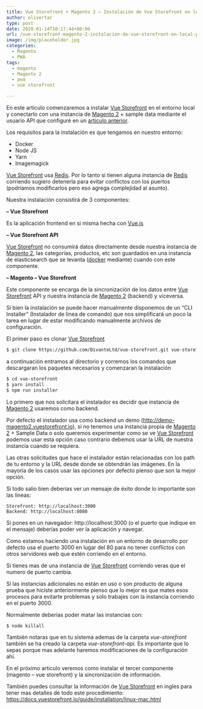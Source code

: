 ```yaml
---
title: Vue Storefront + Magento 2 – Instalación de Vue Storefront en local – primera parte
author: olivertar
type: post
date: 2020-01-14T10:17:44+00:00
url: /vue-storefront-magento-2-instalacion-de-vue-storefront-en-local-primera-parte/
image: /img/placeholder.jpg
categories:
  - Magento
  - PWA
tags:
  - magento
  - Magento 2
  - pwa
  - vue storefront

---
```

En este articulo comenzaremos a instalar [Vue Storefront](https://www.vuestorefront.io) en el entorno local y conectarlo con una instancia de [Magento 2](https://magento.com/) + sample data mediante el usuario API que configuré en un [articulo anterior](http://olivert.com.ar/vue-storefront-magento-2-configuracion-de-magent).

Los requisitos para la instalación es que tengamos en nuestro entorno:

  * Docker
  * Node JS
  * Yarn
  * Imagemagick

[Vue Storefront](https://www.vuestorefront.io) usa [Redis](https://redis.io/). Por lo tanto si tienen alguna instancia de [Redis](https://redis.io/) corriendo sugiero detenerla para evitar conflictos con los puertos (podríamos modificarlos pero eso agrega complejidad al asunto).

Nuestra instalación consistirá de 3 componentes:

**&#8211; Vue Storefront**

Es la aplicación frontend en si misma hecha con [Vue.js](https://vuejs.org/)

**&#8211; Vue Storefront API**

[Vue Storefront](https://www.vuestorefront.io) no consumirá datos directamente desde nuestra instancia de [Magento 2](https://magento.com/), las categorías, productos, etc son guardados en una instancia de elasticsearch que se levanta (<a href="https://www.docker.com/" target="_blank" rel="noreferrer noopener" aria-label="docker (opens in a new tab)">docker</a> mediante) cuando con este componente. 

**&#8211; Magento – Vue Storefront**

Este componente se encarga de la sincronización de los datos entre [Vue Storefront](https://www.vuestorefront.io) API y nuestra instancia de [Magento 2](https://magento.com/) (backend) y viceversa.

Si bien la instalación se puede hacer manualmente disponemos de un “CLI Installer” (Instalador de linea de comando) que nos simplificará un poco la tarea en lugar de estar modificando manualmente archivos de configuración.

El primer paso es clonar [Vue Storefront](https://www.vuestorefront.io)

```bash
$ git clone https://github.com/DivanteLtd/vue-storefront.git vue-storefront
```

a continuación entramos al directorio y corremos los comandos que descargaran los paquetes necesarios y comenzaran la instalación

```bash
$ cd vue-storefront
$ yarn install
$ npm run installer
```

Lo primero que nos solicitara el instalador es decidir que instancia de [Magento 2](https://magento.com/) usaremos como backend.

Por defecto el instalador usa como backend un demo (http://demo-magento2.vuestorefront.io), si no tenemos una instancia propia de [Magento 2](https://magento.com/) + Sample Data o solo queremos experimentar como se ve [Vue Storefront](https://www.vuestorefront.io) podemos usar esta opción caso contrario debemos usar la URL de nuestra instancia cuando se requiera.

Las otras solicitudes que hace el instalador están relacionadas con los path de tu entorno y la URL desde donde se obtendrán las imágenes. En la mayoría de los casos usar las opciones por defecto pienso que son la mejor opción.

Si todo salio bien deberías ver un mensaje de éxito donde lo importante son las lineas:

```
Storefront: http://localhost:3000
Backend: http://localhost:8080
```

Si pones en un navegador: http://localhost:3000 (o el puerto que indique en el mensaje) deberías poder ver la aplicación y navegar.

Como estamos haciendo una instalación en un entorno de desarrollo por defecto usa el puerto 3000 en lugar del 80 para no tener conflictos con otros servidores web que estén corriendo en el entorno.

Si tienes mas de una instancia de [Vue Storefront](https://www.vuestorefront.io) corriendo veras que el numero de puerto cambia.

Si las instancias adicionales no están en uso o son producto de alguna prueba que hiciste anteriormente pienso que lo mejor es que mates esos procesos para evitarte problemas y solo trabajes con la instancia corriendo en el puerto 3000.

Normalmente deberías poder matar las instancias con:

```bash
$ node killall
```

También notaras que en tu sistema ademas de la carpeta _vue-storefront_ también se ha creado la carpeta _vue-storefront-api._ Es importante que lo sepas porque mas adelante haremos modificaciones de la configuración ahí.

En el próximo articulo veremos como instalar el tercer componente (magento – vue storefront) y la sincronización de información.

También puedes consultar la información de [Vue Storefront](https://www.vuestorefront.io) en ingles para tener mas detalles de todo este procedimiento: https://docs.vuestorefront.io/guide/installation/linux-mac.html